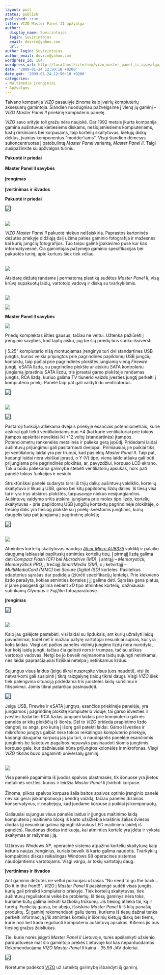 ```yaml
---
layout: post
status: publish
published: true
title: VIZO Master Panel II apžvalga
author:
  display_name: Suvirintojas
  login: Suvirintojas
  email: dovrim@yahoo.com
  url: ''
author_login: Suvirintojas
author_email: dovrim@yahoo.com
wordpress_id: 164
wordpress_url: http://localhost/site/new/vizo_master_panel_ii_apzvalga/
date: '2009-01-24 12:50:18 +0200'
date_gmt: '2009-01-24 12:50:18 +0200'
categories:
- Multimedia įrenginiai
- Apžvalgos
---
```

<p>Taivano kompanija <i>VIZO</i> pasaulyje žinoma kaip įvairių kompiuterių aksesuarų gamintoja. Šiandien nuodugniau pažvelgsime į vieną jų gaminį – <i>VIZO Master Panel II</i> priekinę kompiuterio panelę.</p>
<p><i>VIZO</i> savo srityje toli gražu nėra naujokė. Dar 1992 metais įkurta kompanija gamina aušintuvus kietiesiems diskams, nešiojamiesiems kompiuteriams, lustų rinkiniams bei korpusams, taip kortelių skaitytuvus, kietųjų diskų dėklus, įvairius komponentus "modder'iams". Visgi šiandien dėmesys sukoncentruotas į patobulintą <i>Master Panel</i> variantą, <i>Master Panel II</i>. Taigi susipažinkite su apžvalgos turiniu.</p>
<p><b>Pakuotė ir priedai</b><br />
<br /><b>Master Panel II savybės</b><br />
<br /><b>Įrengimas</b><br />
<br /><b>Įvertinimas ir išvados</b></p>
<p><b>Pakuotė ir priedai</b></p>
<p><a class="ns" href="http://www.technews.lt/upl/Failai/Panelboxfront.jpg">
<div class="imgright"><img src="http://www.technews.lt/upl/Failai/Panelboxfrontsmall.jpg" border="1" /></div>
<p></a><a class="ns" href="http://www.technews.lt/upl/Failai/Panelboxfback.jpg"><br /><img src="http://www.technews.lt/upl/Failai/Panelboxfbacksmall.jpg" /><br /></a></p>
<p><i>VIZO Master Panel II</i> pakuotė niekuo neišsiskiria. Paprastos kartoninės dėžutės priekyje didžiąją dalį užima paties gaminio fotografija ir mažesnės kai kurių jungčių fotografijos. Tuo tarpu galinė įpakavimo pusė kur kas informatyvesnė. Čia gamintojas pažymėjo gaminio specifikacijas bei pakuotės turinį, apie kuriuos šiek tiek vėliau. </p>
<p><a class="ns" href="http://www.technews.lt/upl/Failai/Panelisimta.jpg"><br /><img src="http://www.technews.lt/upl/Failai/Panelisimtasmall.jpg" /><br /></a></p>
<p>Atsidarę dėžutę randame į permatomą plastiką sudėtus <i>Master Panel II</i>, visą krūvą supakuotų laidų, vartotojo vadovą ir diską su tvarkyklėmis. </p>
<p><a class="ns" href="http://www.technews.lt/upl/Failai/Panelaccesories.jpg"><br /><img src="http://www.technews.lt/upl/Failai/Panelaccesoriessmall.jpg" /><br /></a></p>
<p><img src=" http://www.technews.lt/upl/Failai/MasterPanel2komplektacija.PNG" /></p>
<p><b>Master Panel II savybės</b></p>
<p><img src=" http://www.technews.lt/upl/Failai/Masterpanelspecifikacijos.PNG" /></p>
<p>Priedų komplektas išties gausus, tačiau ne veltui. Užtenka pažiūrėti į įrenginio savybes, kad taptų aišku, jog be šių priedų bus sunku išsiversti.<br />
<br />Į 5.25" kompiuterio nišą montuojamas įrenginys turi dvi standartines USB jungtis, kurios veikia prijungtos prie pagrindinės papildomų USB jungčių kontaktų, taip pačiai prie pagrindinės plokštės jungiamą vieną <i>Firewire</i> jungtį, eSATA lizdą, su pagrindine plokšte ar atskiru SATA kontroleriu jungiamą įprastiniu SATA lizdu, tris įprastai garso plokštėje randamas jungtis, RCA lizdą, kuriuo galima TV tiunerio vaizdo įvesties jungtį perkelti į kompiuterio priekį. Panelė taip pat gali valdyti du ventiliatorius.</p>
<p><a class="ns" href="http://www.technews.lt/upl/Failai/PanelFront.jpg">
<div class="imgright"><img src="http://www.technews.lt/upl/Failai/PanelFrontsmall.jpg" border="1" /></div>
<p></a><a class="ns" href="http://www.technews.lt/upl/Failai/Panel%20back.jpg"><br /><img src="http://www.technews.lt/upl/Failai/Panel%20back%20small.jpg" /><br /></a></p>
<div class="imgright"><img src="http://www.technews.lt/upl/Failai/Panelfancablessmall.jpg" border="1" /></div>
<p>Pastaroji funkcija atliekama dvejais priekyje esančiais potenciometrais, kurie atskirai gali tiekti ventiliatoriams nuo +4 (kai kurie ventiliatoriai prie tokios įtampos apskritai neveikia) iki +12 voltų (standartinės) įtampos. Potenciometrų rankenėlės metalinės ir palieka gerą įspūdį. Pridedami laidai aušintuvų prijungimui gali pasitarnauti dvejopai. Pirmiausiai, jie puikiai tiks, jei ventiliatorių laidai yra per trumpi, kad pasiektų <i>Master Panel II</i>. Taip pat, kadangi laidai nėra visiškai įprasti, o Y (V) tipo, viena laido atšaka gali būti prijungiama prie pagrindinės plokštės, ar, pavyzdžiui, korpuso LCD ekrano. Tokiu būdu paliekama galimybė stebėti ventiliatorių apsukas, nors pati panelė tokios funkcijos ir nesiūlo.</p>
<p>Struktūriškai panelė sudaryta tarsi iš trijų dalių: aušintuvų valdiklio, kortelių skaitytuvo ir likusių USB, garso bei kitų papildomų lizdų dalies. Iš tiesų visa tai ir yra trys atskiros plokštės, tarpusavyje niekuo nesijungiančios. Aušintuvų valdymo sritis atskirai jungiama prie molex tipo lizdo, kortelių skaitytuvas - prie papildomų USB jungčių kontaktų pagrindinėje plokštėje, o trečioji dalis yra tiesiog plokštė su į priekį išvestomis jungtimis, kurių daugelis taip pat jungiama į pagrindinę plokštę.</p>
<p><a class="ns" href="http://www.technews.lt/upl/Failai/PanelTop.jpg">
<div class="imgright"><img src="http://www.technews.lt/upl/Failai/PanelTopSmall.jpg" border="1" /></div>
<p></a><a class="ns" href="http://www.technews.lt/upl/Failai/PanelBottom.jpg"><br /><img src="http://www.technews.lt/upl/Failai/PanelBottomsmall.jpg" /><br /></a></p>
<p>Atminties kortelių skaitytuvas naudoja <a class="ns" href="http://www.alcormicro.com/system/upload/p_download/54/download.pdf"><i>Alcor Micro AU6375</i></a> valdiklį ir palaiko daugumą labiausiai paplitusių atminties kortelių tipų. Į pirmąjį lizdą galima dėti <i>Compact Flash (CF)</i> bei <i>Microdrive (MD)</i>, į antrąjį – <i>Memorystick, MemoryStick PRO</i>, į trečiąjį <i>SmartMedia (SM)</i>, o į ketvirtąjį – <i>MultiMediaCard (MMC)</i> bei <i>Secure Digital (SD)</i> korteles. Pasitelkus adapterius sąrašas dar padidėja (žiūrėti specifikacijų lentelę). Prie kiekvieno lizdo parašyta, kokias atminties korteles į jį galima dėti. Sąrašas gana platus, ir jame pasigesti galima nebent <i>xD</i> tipo atminties kortelių, dažniausiai sutinkamų <i>Olympus</i> ir <i>Fujifilm</i> fotoaparatuose.</p>
<p><b>Įrengimas</b></p>
<p><a class="ns" href="http://www.technews.lt/upl/Failai/Panelsujungtilaidai.jpg">
<div class="imgright"><img src="http://www.technews.lt/upl/Failai/Panelsujungtilaidaismall.jpg" border="1" /></div>
<p></a> <br /><img src="http://www.technews.lt/upl/Failai/juostelessmall.jpg" /></p>
<p>Kaip jau galėjote pastebėti, visi laidai su lipdukais, ant kurių užrašyti laidų pavadinimai, todėl net ir mažiau patyrę vartotojai nesunkiai supras, kur yra koks laidas. Visgi ant pačios panelės vidinių jungimo lizdų nėra nurodyta, kur kokį laidą jungti, tačiau čia gelbsti nors ir trumpas, tačiau aiškus vartotojo vadovas. Netgi be jo beveik neįmanoma laidų sujungti netinkamai, nes laidai paprasčiausiai fiziškai netelpa į netinkamus lizdus.<br />
<br />Sujungus visus laidus (jeigu tikrai nuspręsite visus juos naudoti), visi jie netvarkomi gali susipinti į tikrą raizgalynę (laidų tikrai daug). Visgi <i>VIZO</i> šiek tiek palengvina situaciją pridėdama tris juosteles laidų surišimui ir fiksavimui. Jomis tikrai patarčiau pasinaudoti.<br />

<div class="imgright"><img src=" http://www.technews.lt/upl/Failai/Panelaudiolaidaismall.jpg" border="1" /></div>
<p>Jeigu USB, Firewire ir eSATA jungtys, esančios priekinėje panelėje, yra jungiamos į pagrindinę plokštę kompiuterio viduje, tai garso išvesties ir įvesties lizdai bei RCA lizdas jungiami laidais prie kompiuterio galinės panelės ar kitų plokščių iš išorės. Dėl to <i>VIZO</i> prideda praplėtimo lizdo dangtelį su anga, pro kurią į išorę gali patekti laidai. Garso išvesties ir mikrofono jungtys galbūt nėra tokios reikalingos kompiuterio priekyje, kadangi dauguma korpusų jas jau turi, o naudojantis panelėje esančiomis jungtimis be šakotuvo pagalbos nepavyks pasinaudoti šiomis jungtimis korpuso gale, kur dažniausiai būna prijungtos kolonėlės ir mikrofonas. Visgi <i>VIZO</i> tikslas buvo pagaminti universalų gaminį.</p>
<p><a class="ns" href="http://www.technews.lt/upl/Failai/Panelideta.jpg"><br /><img src="http://www.technews.lt/upl/Failai/Panelidetasmall.jpg" /><br /></a></p>
<p>Visa panelė pagaminta iš juodos spalvos plastmasės, tik šonuose yra įlietos metalinės veržlės, kurios ir leidžia <i>Master Panel II</i> įtvirtinti korpuse.<br />
<br />Žinoma, pilkos spalvos korpuse šalia baltos spalvos optinio įrenginio panelė nevisai gerai įsikomponuoja į bendrą vaizdą, tačiau panelės dizainas konservatyvus, ir neabejoju, kad juodame korpuse ji puikiai įsikomponuotų.<br />
<br />Galiausiai sujungus visus panelės laidus ir įjungus maitinimo laidą kompiuterio į maitinimo bloką iš karto užsižiebia kraštinis žalias šviesos diodas (jį nesunkiai galima išjungti ištraukus LED maitinimo laidelį iš panelės). Raudonas diodas indikuoja, kai atminties kortelė yra įdėta ir vyksta skaitymas ar rašymas į ją.<br />
<br />Užkrovus <i>Windows XP</i>, operacinė sistema atpažino kortelių skaitytuvą kaip keturis naujus įrenginius, kuriais beveik iš karto galima naudotis. Tvarkyklių kompaktinis diskas reikalingas Windows 98 operacines sistemas naudojantiems vartotojams. Visgi vargu, ar tokių vartotojų daug.</p>
<p><b>Įvertinimas ir išvados</b></p>
<p>Ant gaminio dėžutės ne veltui puikuojasi užrašas "No need to go the back... Do it in the front!!". <i>VIZO</i> į <i>Master Panel II</i> pasistengė sudėti visas jungtis, kurių gali prireikti kompiuterio priekyje. Tiek kortelių skaitytuvas, tiek aušintuvų reguliatoriai veikė be problemų. Iš tiesų gaminys nėra toks, kuriame būtų galima ieškoti kažkokių trūkumų. Jis tiesiog atlieka tai, ką ir turėtų. Funkcijų gausa, be abejo, išsiskiria <i>Master Panel II</i> iš kitų panašių produktų. Šį gaminį rekomenduoti galiu tiems, kuriems iš tiesų dažnai tenka perkelti informaciją į/iš atminties kortelių ir išorinių kietųjų diskų bei tiems, kurie nori bet kada reguliuoti kompiuterio aušintuvų apsukas. Kitiems jis bus tiesiog gražus žaisliukas.</p>
<p>Tie, kurie norės įsigyti <i>Master Panel II</i> Lietuvoje, turės apsilankyti užsienio parduotuvėse mat šio gamintojo prekės Lietuvoje kol kas neparduodamos. Rekomenduojama <i>VIZO Master Panel II</i> kaina - 35.99 JAV doleriai.</p>
<p>
<div class="imgright"><img src=" http://www.technews.lt/upl/Failai/vizo_logo.png" border="1" /></div>
<p>Norėtume padėkoti <a class="ns" href=" http://www.vizo.com.tw/">VIZO</a> už suteiktą galimybę išbandyti šį gaminį.</p>
<p></p>

